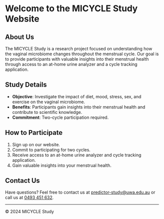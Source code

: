 # Welcome to the MICYCLE Study Website

## About Us

The MICYCLE Study is a research project focused on understanding how the vaginal microbiome changes throughout the menstrual cycle. Our goal is to provide participants with valuable insights into their menstrual health through access to an at-home urine analyzer and a cycle tracking application.

## Study Details

- **Objective**: Investigate the impact of diet, mood, stress, sex, and exercise on the vaginal microbiome.
- **Benefits**: Participants gain insights into their menstrual health and contribute to scientific knowledge.
- **Commitment**: Two-cycle participation required.

## How to Participate

1. Sign up on our website.
2. Commit to participating for two cycles.
3. Receive access to an at-home urine analyzer and cycle tracking application.
4. Gain valuable insights into your menstrual health.

## Contact Us

Have questions? Feel free to contact us at [predictor-study@uwa.edu.au](mailto:predictor-study@uwa.edu.au) or call us at [0493 451 632](tel:+614933451632).

---

&copy; 2024 MICYCLE Study

